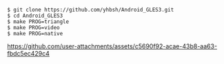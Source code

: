 ```
$ git clone https://github.com/yhbsh/Android_GLES3.git
$ cd Android_GLES3
$ make PROG=triangle
$ make PROG=video
$ make PROG=native
```

https://github.com/user-attachments/assets/c5690f92-acae-43b8-aa63-fbdc5ec429c4

